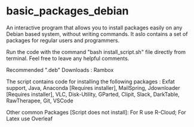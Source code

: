 # basic_packages_debian

An interactive program that allows you to install packages easily on any Debian based system, without writing commands.
It aslo contains a set of packages for regular users and programmers.

Run the code with the command "bash install_script.sh" file directly from terminal.
Feel free to leave any helpful comments.

Recommended ".deb" Downloads : Rambox

The script contains code for installing the following packages :
Exfat support, Java, Anaconda [Requires installer], MailSpring, Jdownloader [Requires installer], VLC, Disk-Utility, GParted, Clipit, Slack, DarkTable, RawTherapee, Git, VSCode

Other common Packages [Script does not install]:
For R use R-Cloud; For Latex use Overleaf

